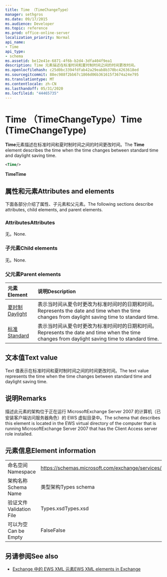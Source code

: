 ```yaml
---
title: Time （TimeChangeType）
manager: sethgros
ms.date: 09/17/2015
ms.audience: Developer
ms.topic: reference
ms.prod: office-online-server
localization_priority: Normal
api_name:
- Time
api_type:
- schema
ms.assetid: be12e41e-6871-4f6b-b2d4-3dfa404f9ea1
description: Time 元素描述在标准时间和夏时制时间之间的时间更改时间。
ms.openlocfilehash: c25d0bc3394fdfab42a29eab8b370bc4263618ed
ms.sourcegitcommit: 88ec988f2bb67c1866d06b361615f3674a24e795
ms.translationtype: MT
ms.contentlocale: zh-CN
ms.lasthandoff: 05/31/2020
ms.locfileid: "44465735"
---
```

# <a name="time-timechangetype"></a><span data-ttu-id="5c1b7-103">Time （TimeChangeType）</span><span class="sxs-lookup"><span data-stu-id="5c1b7-103">Time (TimeChangeType)</span></span>

<span data-ttu-id="5c1b7-104">**Time**元素描述在标准时间和夏时制时间之间的时间更改时间。</span><span class="sxs-lookup"><span data-stu-id="5c1b7-104">The **Time** element describes the time when the time changes between standard time and daylight saving time.</span></span> 
  
```xml
<Time/>
```

 <span data-ttu-id="5c1b7-105">**Time**</span><span class="sxs-lookup"><span data-stu-id="5c1b7-105">**Time**</span></span>
## <a name="attributes-and-elements"></a><span data-ttu-id="5c1b7-106">属性和元素</span><span class="sxs-lookup"><span data-stu-id="5c1b7-106">Attributes and elements</span></span>

<span data-ttu-id="5c1b7-107">下面各部分介绍了属性、子元素和父元素。</span><span class="sxs-lookup"><span data-stu-id="5c1b7-107">The following sections describe attributes, child elements, and parent elements.</span></span>
  
### <a name="attributes"></a><span data-ttu-id="5c1b7-108">Attributes</span><span class="sxs-lookup"><span data-stu-id="5c1b7-108">Attributes</span></span>

<span data-ttu-id="5c1b7-109">无。</span><span class="sxs-lookup"><span data-stu-id="5c1b7-109">None.</span></span>
  
### <a name="child-elements"></a><span data-ttu-id="5c1b7-110">子元素</span><span class="sxs-lookup"><span data-stu-id="5c1b7-110">Child elements</span></span>

<span data-ttu-id="5c1b7-111">无。</span><span class="sxs-lookup"><span data-stu-id="5c1b7-111">None.</span></span>
  
### <a name="parent-elements"></a><span data-ttu-id="5c1b7-112">父元素</span><span class="sxs-lookup"><span data-stu-id="5c1b7-112">Parent elements</span></span>

|<span data-ttu-id="5c1b7-113">**元素**</span><span class="sxs-lookup"><span data-stu-id="5c1b7-113">**Element**</span></span>|<span data-ttu-id="5c1b7-114">**说明**</span><span class="sxs-lookup"><span data-stu-id="5c1b7-114">**Description**</span></span>|
|:-----|:-----|
|[<span data-ttu-id="5c1b7-115">夏时制</span><span class="sxs-lookup"><span data-stu-id="5c1b7-115">Daylight</span></span>](daylight.md) <br/> |<span data-ttu-id="5c1b7-116">表示当时间从夏令时更改为标准时间时的日期和时间。</span><span class="sxs-lookup"><span data-stu-id="5c1b7-116">Represents the date and time when the time changes from daylight saving time to standard time.</span></span>  <br/> |
|[<span data-ttu-id="5c1b7-117">标准</span><span class="sxs-lookup"><span data-stu-id="5c1b7-117">Standard</span></span>](standard.md) <br/> |<span data-ttu-id="5c1b7-118">表示当时间从夏令时更改为标准时间时的日期和时间。</span><span class="sxs-lookup"><span data-stu-id="5c1b7-118">Represents the date and time when the time changes from daylight saving time to standard time.</span></span>  <br/> |
   
## <a name="text-value"></a><span data-ttu-id="5c1b7-119">文本值</span><span class="sxs-lookup"><span data-stu-id="5c1b7-119">Text value</span></span>

<span data-ttu-id="5c1b7-120">Text 值表示在标准时间和夏时制时间之间的时间更改时间。</span><span class="sxs-lookup"><span data-stu-id="5c1b7-120">The text value represents the time when the time changes between standard time and daylight saving time.</span></span>
  
## <a name="remarks"></a><span data-ttu-id="5c1b7-121">说明</span><span class="sxs-lookup"><span data-stu-id="5c1b7-121">Remarks</span></span>

<span data-ttu-id="5c1b7-122">描述此元素的架构位于正在运行 MicrosoftExchange Server 2007 的计算机（已安装客户端访问服务器角色）的 EWS 虚拟目录中。</span><span class="sxs-lookup"><span data-stu-id="5c1b7-122">The schema that describes this element is located in the EWS virtual directory of the computer that is running MicrosoftExchange Server 2007 that has the Client Access server role installed.</span></span>
  
## <a name="element-information"></a><span data-ttu-id="5c1b7-123">元素信息</span><span class="sxs-lookup"><span data-stu-id="5c1b7-123">Element information</span></span>

|||
|:-----|:-----|
|<span data-ttu-id="5c1b7-124">命名空间</span><span class="sxs-lookup"><span data-stu-id="5c1b7-124">Namespace</span></span>  <br/> |https://schemas.microsoft.com/exchange/services/2006/types  <br/> |
|<span data-ttu-id="5c1b7-125">架构名称</span><span class="sxs-lookup"><span data-stu-id="5c1b7-125">Schema Name</span></span>  <br/> |<span data-ttu-id="5c1b7-126">类型架构</span><span class="sxs-lookup"><span data-stu-id="5c1b7-126">Types schema</span></span>  <br/> |
|<span data-ttu-id="5c1b7-127">验证文件</span><span class="sxs-lookup"><span data-stu-id="5c1b7-127">Validation File</span></span>  <br/> |<span data-ttu-id="5c1b7-128">Types.xsd</span><span class="sxs-lookup"><span data-stu-id="5c1b7-128">Types.xsd</span></span>  <br/> |
|<span data-ttu-id="5c1b7-129">可以为空</span><span class="sxs-lookup"><span data-stu-id="5c1b7-129">Can be Empty</span></span>  <br/> |<span data-ttu-id="5c1b7-130">False</span><span class="sxs-lookup"><span data-stu-id="5c1b7-130">False</span></span>  <br/> |
   
## <a name="see-also"></a><span data-ttu-id="5c1b7-131">另请参阅</span><span class="sxs-lookup"><span data-stu-id="5c1b7-131">See also</span></span>



- [<span data-ttu-id="5c1b7-132">Exchange 中的 EWS XML 元素</span><span class="sxs-lookup"><span data-stu-id="5c1b7-132">EWS XML elements in Exchange</span></span>](ews-xml-elements-in-exchange.md)

